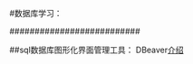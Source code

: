 #数据库学习：

##########################

##sql数据库图形化界面管理工具：
DBeaver[介绍](http://www.techrepublic.com/blog/diy-it-guy/diy-manage-databases-with-the-cross-platform-tool-dbeaver/)

